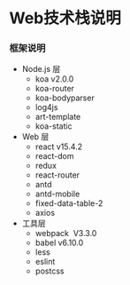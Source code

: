 # Web技术栈说明

<a name="124fe5a0"></a>
### 框架说明

- Node.js 层
  - koa v2.0.0
  - koa-router
  - koa-bodyparser
  - log4js
  - art-template
  - koa-static 
- Web 层
  - react v15.4.2
  - react-dom
  - redux
  - react-router
  - antd
  - antd-mobile
  - fixed-data-table-2
  - axios
- 工具层
  - webpack  V3.3.0
  - babel v6.10.0
  - less
  - eslint
  - postcss
